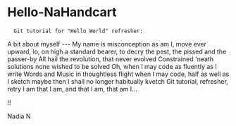 # Hello-NaHandcart
      Git tutorial for "Hello World" refresher:
A bit about myself ---
My name is misconception as am I, move ever upward, lo, on high
a standard bearer, to decry
the pest, the pissed and the passer-by
All hail the revolution, that never evolved
Constrained 'neath solutions none wished to be solved
Oh, when I may code as fluently as I write
Words and Music in thoughtless flight
when I may code, half as well as I sketch
maybe then I shall no longer habitually kvetch
Git tutorial, refresher, retry
I am that I am,
and that I am, 
that am I...

!!

Nadia N
